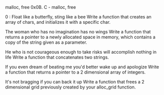 malloc, free
0x0B. C - malloc, free

0 : Float like a butterfly, sting like a bee Write a function that creates an array of chars, and initializes it with a specific char.

The woman who has no imagination has no wings Write a function that returns a pointer to a newly allocated space in memory, which contains a copy of the string given as a parameter.

He who is not courageous enough to take risks will accomplish nothing in life Write a function that concatenates two strings.

If you even dream of beating me you'd better wake up and apologize Write a function that returns a pointer to a 2 dimensional array of integers.

It's not bragging if you can back it up Write a function that frees a 2 dimensional grid previously created by your alloc_grid function.
